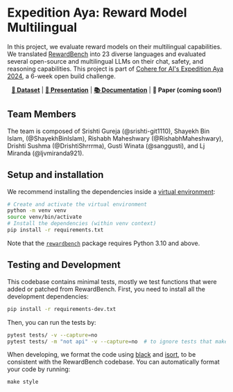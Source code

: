 # Expedition Aya: Reward Model Multilingual

In this project, we evaluate reward models on their multilingual capabilities.
We translated [RewardBench](https://huggingface.co/datasets/allenai/reward-bench) into 23 diverse languages and evaluated several open-source and multilingual LLMs on their chat, safety, and reasoning capabilities.
This project is part of [Cohere for AI's Expedition Aya 2024](https://sites.google.com/cohere.com/expedition-aya/home), a 6-week open build challenge.

<p align="center">
<b><a href="https://huggingface.co/datasets/aya-rm-multilingual/multilingual-reward-bench">🤗 Dataset</a></b>
|
<b><a href="https://docs.google.com/presentation/d/1nEWUGw8qaHUa-FroNyFYLInRJ2yAKgQBIK5n5cGX9sA/edit?usp=sharing">💬 Presentation</a></b>
|
<b><a href="https://github.com/for-ai/aya_rm_multilingual/blob/main/docs.md">📚 Documentation</a></b>
|
<b>📄 Paper (coming soon!)</b>
</p>

## Team Members

The team is composed of Srishti Gureja (@srishti-git1110), Shayekh Bin Islam, (@ShayekhBinIslam), Rishabh Maheshwary (@RishabhMaheshwary), Drishti Sushma (@DrishtiShrrrma), Gusti Winata (@sanggusti), and Lj Miranda (@ljvmiranda921).

## Setup and installation

We recommend installing the dependencies inside a [virtual environment](https://docs.python.org/3/library/venv.html):

```sh
# Create and activate the virtual environment
python -m venv venv
source venv/bin/activate
# Install the dependencies (within venv context)
pip install -r requirements.txt
```

Note that the [`rewardbench`](https://pypi.org/project/rewardbench/) package requires Python 3.10 and above.

## Testing and Development

This codebase contains minimal tests, mostly we test functions that were added or patched from RewardBench.
First, you need to install all the development dependencies:

```sh
pip install -r requirements-dev.txt
```

Then, you can run the tests by:

```sh
pytest tests/ -v --capture=no
pytest tests/ -m "not api" -v --capture=no  # to ignore tests that make use of third-party APIs
```

When developing, we format the code using [black](https://black.readthedocs.io/en/stable/index.html) and [isort](https://pycqa.github.io/isort/), to be consistent with the RewardBench codebase.
You can automatically format your code by running:

```
make style
```
